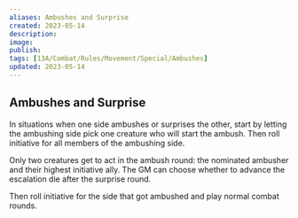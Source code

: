 ```yaml
---
aliases: Ambushes and Surprise
created: 2023-05-14
description: 
image: 
publish: 
tags: [13A/Combat/Rules/Movement/Special/Ambushes]
updated: 2023-05-14
---
```


## Ambushes and Surprise

In situations when one side ambushes or surprises the other, start by letting the ambushing side pick one creature who will start the ambush. Then roll initiative for all members of the ambushing side.

Only two creatures get to act in the ambush round: the nominated ambusher and their highest initiative ally. The GM can choose whether to advance the escalation die after the surprise round.

Then roll initiative for the side that got ambushed and play normal combat rounds.